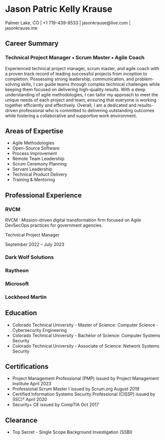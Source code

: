 # Jason Patric Kelly Krause

Palmer Lake, CO \| +1 719-439-8533 \| jasonkrause\@live.com \| jasonkrause.me

## Career Summary

### Technical Project Manager • Scrum Master • Agile Coach

Experienced technical project manager, scrum master, and agile coach with a proven track record of leading successful projects from inception to completion. Possessing strong leadership, communication, and problem-solving skills, I can guide teams through complex technical challenges while keeping them focused on delivering high-quality results. With a deep understanding of agile methodologies, I can tailor my approach to meet the unique needs of each project and team, ensuring that everyone is working together efficiently and effectively. Overall, I am a dedicated and results-driven professional who is committed to delivering outstanding outcomes while fostering a collaborative and supportive work environment.

## Areas of Expertise

- Agile Methodologies
- Open-Source Software
- Process Improvement
- Remote Team Leadership
- Scrum Ceremony Planning
- Servant Leadership
- Technical Product Delivery
- Training & Mentoring

## Professional Experience

### RVCM

 RVCM
: Mission-driven digital transformation firm focused on Agile DevSecOps practices for government agencies.

Technical Project Manager

September 2022 – July 2023

### Dark Wolf Solutions

### Raytheon

### Microsoft

### Lockheed Martin

## Education

- Colorado Technical University - Master of Science: Computer Science - Cybersecurity Engineering
- Colorado Technical University - Bachelor of Science: Computer Systems Security
- Colorado Technical University - Associate of Science: Network Systems Security

## Certifications

- Project Management Professional (PMP) issued by Project Management Institute April 2023
- Professional Scrum Master I issued by Scrum.org August 2019
- Certified Information Systems Security Professional (CISSP) issued by (ISC)² April 2020
- Security+ CE issued by CompTIA Oct 2017

## Clearance

- Top Secret - Single Scope Background Investigation (SSBI)

